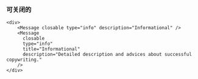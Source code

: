 ### 可关闭的

<!--start-code-->

```vue
<div>
    <Message closable type="info" description="Informational" />
    <Message
      closable
      type="info"
      title="Informational"
      description="Detailed description and advices about successful copywriting."
    />
</div>
```

<!--end-code-->
